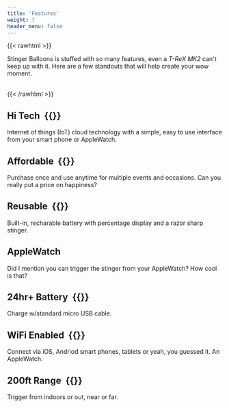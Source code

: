 ```yaml
---
title: 'Features'
weight: 7
header_menu: false
---
```

{{< rawhtml >}}
<p>Stinger Balloons is stuffed with so many features, even a <em>T-ReX MK2</em> can't keep up with it. Here are a few standouts that will help create your wow moment.</p>
<br>
{{< /rawhtml >}}

## Hi Tech &nbsp;{{<icon class="fa fa-robot">}}

Internet of things (IoT) cloud technology with a simple, easy to use interface from your smart phone or AppleWatch.

## Affordable &nbsp;{{<icon class="fa fa-dollar-sign">}}

Purchase once and use anytime for multiple events and occasions. Can you really put a price on happiness?

## Reusable &nbsp;{{<icon class="fa fa-recycle">}}

Built-in, recharable battery with percentage display and a razor sharp stinger.

## AppleWatch

Did I mention you can trigger the stinger from your AppleWatch? How cool is that?

## 24hr+ Battery &nbsp;{{<icon class="fa fa-battery-full">}}

Charge w/standard micro USB cable.

## WiFi Enabled &nbsp;{{<icon class="fa fa-wifi">}}

Connect via iOS, Andriod smart phones, tablets or yeah, you guessed it. An AppleWatch.

## 200ft Range &nbsp;{{<icon class="fas fa-expand-alt">}}

Trigger from indoors or out, near or far.
